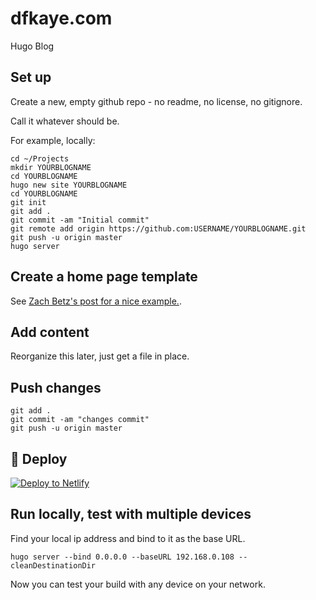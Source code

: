 # dfkaye.com

Hugo Blog

## Set up

Create a new, empty github repo - no readme, no license, no gitignore.

Call it whatever <YOURBLOGNAME> should be.

For example, locally:

```
cd ~/Projects
mkdir YOURBLOGNAME
cd YOURBLOGNAME
hugo new site YOURBLOGNAME
cd YOURBLOGNAME
git init
git add .
git commit -am "Initial commit"
git remote add origin https://github.com:USERNAME/YOURBLOGNAME.git
git push -u origin master
hugo server
```

## Create a home page template

See [Zach Betz's post for a nice example.](https://zwbetz.com/make-a-hugo-blog-from-scratch/#homepage-layout).

## Add content

Reorganize this later, just get a file in place.

## Push changes

```
git add .
git commit -am "changes commit"
git push -u origin master
```

## 💫 Deploy

[![Deploy to Netlify](https://www.netlify.com/img/deploy/button.svg)](https://app.netlify.com/start/deploy?repository=https://github.com/dfkaye/dfkaye-blog)

## Run locally, test with multiple devices

Find your local ip address and bind to it as the base URL.

```
hugo server --bind 0.0.0.0 --baseURL 192.168.0.108 --cleanDestinationDir
```

Now you can test your build with any device on your network.
